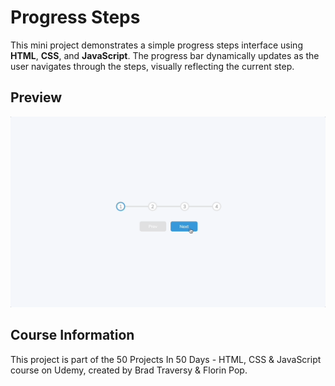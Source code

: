 # Progress Steps

This mini project demonstrates a simple progress steps interface using **HTML**, **CSS**, and **JavaScript**. The progress bar dynamically updates as the user navigates through the steps, visually reflecting the current step.

## Preview

![Expanding Cards Animation](./preview.gif)

## Course Information

This project is part of the 50 Projects In 50 Days - HTML, CSS & JavaScript course on Udemy, created by Brad Traversy & Florin Pop.
